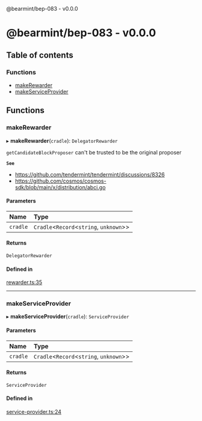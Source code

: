 @bearmint/bep-083 - v0.0.0

# @bearmint/bep-083 - v0.0.0

## Table of contents

### Functions

- [makeRewarder](README.md#makerewarder)
- [makeServiceProvider](README.md#makeserviceprovider)

## Functions

### makeRewarder

▸ **makeRewarder**(`cradle`): `DelegatorRewarder`

`getCandidateBlockProposer` can't be trusted to be the original proposer

**`See`**

 - https://github.com/tendermint/tendermint/discussions/8326
 - https://github.com/cosmos/cosmos-sdk/blob/main/x/distribution/abci.go

#### Parameters

| Name | Type |
| :------ | :------ |
| `cradle` | `Cradle`<`Record`<`string`, `unknown`\>\> |

#### Returns

`DelegatorRewarder`

#### Defined in

[rewarder.ts:35](https://github.com/bearmint/bearmint/blob/main/packages/bep-083/source/rewarder.ts#L35)

___

### makeServiceProvider

▸ **makeServiceProvider**(`cradle`): `ServiceProvider`

#### Parameters

| Name | Type |
| :------ | :------ |
| `cradle` | `Cradle`<`Record`<`string`, `unknown`\>\> |

#### Returns

`ServiceProvider`

#### Defined in

[service-provider.ts:24](https://github.com/bearmint/bearmint/blob/main/packages/bep-083/source/service-provider.ts#L24)
